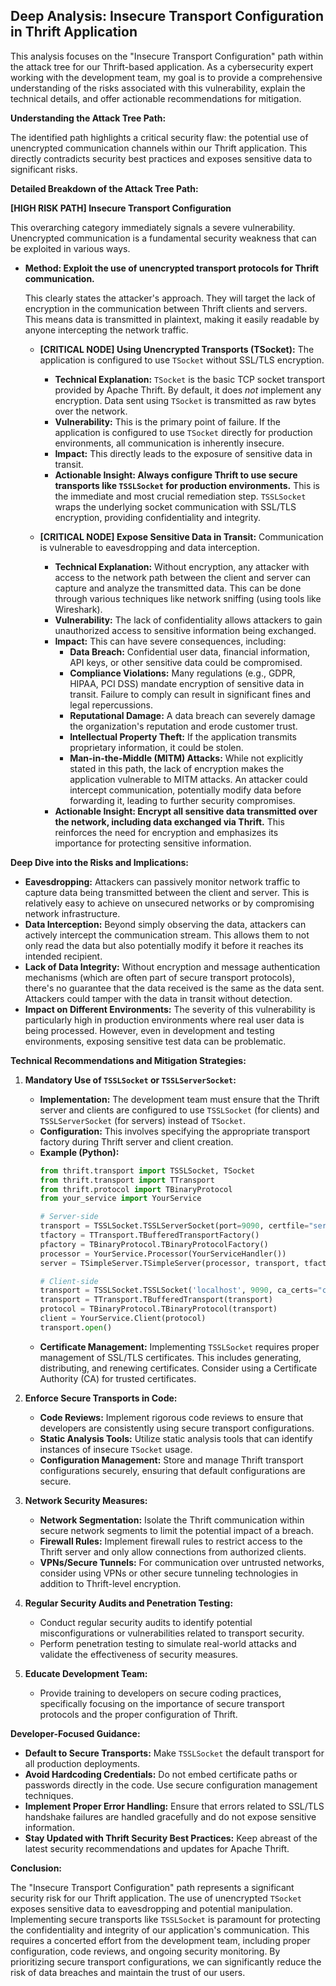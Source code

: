 ## Deep Analysis: Insecure Transport Configuration in Thrift Application

This analysis focuses on the "Insecure Transport Configuration" path within the attack tree for our Thrift-based application. As a cybersecurity expert working with the development team, my goal is to provide a comprehensive understanding of the risks associated with this vulnerability, explain the technical details, and offer actionable recommendations for mitigation.

**Understanding the Attack Tree Path:**

The identified path highlights a critical security flaw: the potential use of unencrypted communication channels within our Thrift application. This directly contradicts security best practices and exposes sensitive data to significant risks.

**Detailed Breakdown of the Attack Tree Path:**

**[HIGH RISK PATH] Insecure Transport Configuration**

This overarching category immediately signals a severe vulnerability. Unencrypted communication is a fundamental security weakness that can be exploited in various ways.

*   **Method: Exploit the use of unencrypted transport protocols for Thrift communication.**

    This clearly states the attacker's approach. They will target the lack of encryption in the communication between Thrift clients and servers. This means data is transmitted in plaintext, making it easily readable by anyone intercepting the network traffic.

    *   **[CRITICAL NODE] Using Unencrypted Transports (TSocket):** The application is configured to use `TSocket` without SSL/TLS encryption.

        *   **Technical Explanation:** `TSocket` is the basic TCP socket transport provided by Apache Thrift. By default, it does *not* implement any encryption. Data sent using `TSocket` is transmitted as raw bytes over the network.
        *   **Vulnerability:** This is the primary point of failure. If the application is configured to use `TSocket` directly for production environments, all communication is inherently insecure.
        *   **Impact:**  This directly leads to the exposure of sensitive data in transit.
        *   **Actionable Insight: Always configure Thrift to use secure transports like `TSSLSocket` for production environments.** This is the immediate and most crucial remediation step. `TSSLSocket` wraps the underlying socket communication with SSL/TLS encryption, providing confidentiality and integrity.

    *   **[CRITICAL NODE] Expose Sensitive Data in Transit:** Communication is vulnerable to eavesdropping and data interception.

        *   **Technical Explanation:**  Without encryption, any attacker with access to the network path between the client and server can capture and analyze the transmitted data. This can be done through various techniques like network sniffing (using tools like Wireshark).
        *   **Vulnerability:**  The lack of confidentiality allows attackers to gain unauthorized access to sensitive information being exchanged.
        *   **Impact:**  This can have severe consequences, including:
            *   **Data Breach:**  Confidential user data, financial information, API keys, or other sensitive data could be compromised.
            *   **Compliance Violations:**  Many regulations (e.g., GDPR, HIPAA, PCI DSS) mandate encryption of sensitive data in transit. Failure to comply can result in significant fines and legal repercussions.
            *   **Reputational Damage:**  A data breach can severely damage the organization's reputation and erode customer trust.
            *   **Intellectual Property Theft:**  If the application transmits proprietary information, it could be stolen.
            *   **Man-in-the-Middle (MITM) Attacks:**  While not explicitly stated in this path, the lack of encryption makes the application vulnerable to MITM attacks. An attacker could intercept communication, potentially modify data before forwarding it, leading to further security compromises.
        *   **Actionable Insight: Encrypt all sensitive data transmitted over the network, including data exchanged via Thrift.** This reinforces the need for encryption and emphasizes its importance for protecting sensitive information.

**Deep Dive into the Risks and Implications:**

*   **Eavesdropping:**  Attackers can passively monitor network traffic to capture data being transmitted between the client and server. This is relatively easy to achieve on unsecured networks or by compromising network infrastructure.
*   **Data Interception:**  Beyond simply observing the data, attackers can actively intercept the communication stream. This allows them to not only read the data but also potentially modify it before it reaches its intended recipient.
*   **Lack of Data Integrity:**  Without encryption and message authentication mechanisms (which are often part of secure transport protocols), there's no guarantee that the data received is the same as the data sent. Attackers could tamper with the data in transit without detection.
*   **Impact on Different Environments:** The severity of this vulnerability is particularly high in production environments where real user data is being processed. However, even in development and testing environments, exposing sensitive test data can be problematic.

**Technical Recommendations and Mitigation Strategies:**

1. **Mandatory Use of `TSSLSocket` or `TSSLServerSocket`:**
    *   **Implementation:**  The development team must ensure that the Thrift server and clients are configured to use `TSSLSocket` (for clients) and `TSSLServerSocket` (for servers) instead of `TSocket`.
    *   **Configuration:** This involves specifying the appropriate transport factory during Thrift server and client creation.
    *   **Example (Python):**
        ```python
        from thrift.transport import TSSLSocket, TSocket
        from thrift.transport import TTransport
        from thrift.protocol import TBinaryProtocol
        from your_service import YourService

        # Server-side
        transport = TSSLSocket.TSSLServerSocket(port=9090, certfile="server.crt", keyfile="server.key")
        tfactory = TTransport.TBufferedTransportFactory()
        pfactory = TBinaryProtocol.TBinaryProtocolFactory()
        processor = YourService.Processor(YourServiceHandler())
        server = TSimpleServer.TSimpleServer(processor, transport, tfactory, pfactory)

        # Client-side
        transport = TSSLSocket.TSSLSocket('localhost', 9090, ca_certs="ca.crt")
        transport = TTransport.TBufferedTransport(transport)
        protocol = TBinaryProtocol.TBinaryProtocol(transport)
        client = YourService.Client(protocol)
        transport.open()
        ```
    *   **Certificate Management:**  Implementing `TSSLSocket` requires proper management of SSL/TLS certificates. This includes generating, distributing, and renewing certificates. Consider using a Certificate Authority (CA) for trusted certificates.

2. **Enforce Secure Transports in Code:**
    *   **Code Reviews:** Implement rigorous code reviews to ensure that developers are consistently using secure transport configurations.
    *   **Static Analysis Tools:** Utilize static analysis tools that can identify instances of insecure `TSocket` usage.
    *   **Configuration Management:**  Store and manage Thrift transport configurations securely, ensuring that default configurations are secure.

3. **Network Security Measures:**
    *   **Network Segmentation:**  Isolate the Thrift communication within secure network segments to limit the potential impact of a breach.
    *   **Firewall Rules:** Implement firewall rules to restrict access to the Thrift server and only allow connections from authorized clients.
    *   **VPNs/Secure Tunnels:** For communication over untrusted networks, consider using VPNs or other secure tunneling technologies in addition to Thrift-level encryption.

4. **Regular Security Audits and Penetration Testing:**
    *   Conduct regular security audits to identify potential misconfigurations or vulnerabilities related to transport security.
    *   Perform penetration testing to simulate real-world attacks and validate the effectiveness of security measures.

5. **Educate Development Team:**
    *   Provide training to developers on secure coding practices, specifically focusing on the importance of secure transport protocols and the proper configuration of Thrift.

**Developer-Focused Guidance:**

*   **Default to Secure Transports:**  Make `TSSLSocket` the default transport for all production deployments.
*   **Avoid Hardcoding Credentials:**  Do not embed certificate paths or passwords directly in the code. Use secure configuration management techniques.
*   **Implement Proper Error Handling:**  Ensure that errors related to SSL/TLS handshake failures are handled gracefully and do not expose sensitive information.
*   **Stay Updated with Thrift Security Best Practices:**  Keep abreast of the latest security recommendations and updates for Apache Thrift.

**Conclusion:**

The "Insecure Transport Configuration" path represents a significant security risk for our Thrift application. The use of unencrypted `TSocket` exposes sensitive data to eavesdropping and potential manipulation. Implementing secure transports like `TSSLSocket` is paramount for protecting the confidentiality and integrity of our application's communication. This requires a concerted effort from the development team, including proper configuration, code reviews, and ongoing security monitoring. By prioritizing secure transport configurations, we can significantly reduce the risk of data breaches and maintain the trust of our users.
